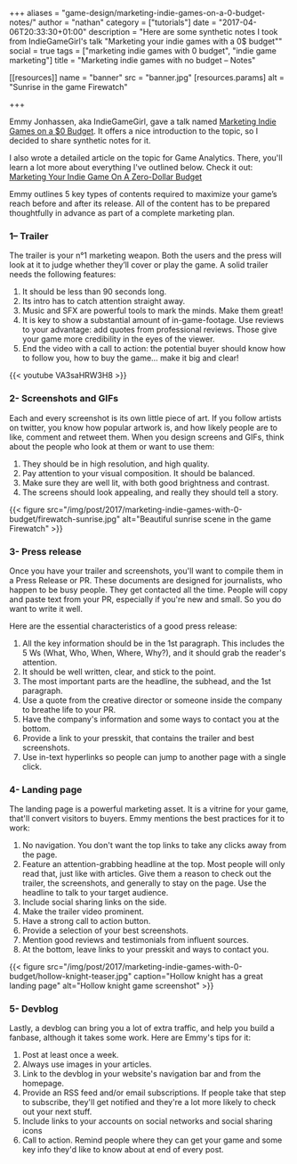 +++
aliases = "game-design/marketing-indie-games-on-a-0-budget-notes/"
author = "nathan"
category = ["tutorials"]
date = "2017-04-06T20:33:30+01:00"
description = "Here are some synthetic notes I took from IndieGameGirl's talk \"Marketing your indie games with a 0$ budget\""
social = true
tags = ["marketing indie games with 0 budget", "indie game marketing"]
title = "Marketing indie games with no budget – Notes"

[[resources]]
  name = "banner"
  src = "banner.jpg"
  [resources.params]
    alt = "Sunrise in the game Firewatch"

+++

Emmy Jonhassen, aka IndieGameGirl, gave a talk named [Marketing Indie Games on a $0 Budget](http://www.indiegamegirl.com/no-budget-marketing/). It offers a nice introduction to the topic, so I decided to share synthetic notes for it.

I also wrote a detailed article on the topic for Game Analytics. There, you'll learn a lot more about everything I've outlined below. Check it out: [Marketing Your Indie Game On A Zero-Dollar Budget](http://www.gameanalytics.com/blog/marketing-indie-game-without-budget.html)

Emmy outlines 5 key types of contents required to maximize your game’s reach before and after its release. All of the content has to be prepared thoughtfully in advance as part of a complete marketing plan.

### 1– Trailer

The trailer is your n°1 marketing weapon. Both the users and the press will look at it to judge whether they’ll cover or play the game. A solid trailer needs the following features:

1. It should be less than 90 seconds long.
1. Its intro has to catch attention straight away.
1. Music and SFX are powerful tools to mark the minds. Make them great!
1. It is key to show a substantial amount of in-game-footage. Use reviews to your advantage: add quotes from professional reviews. Those give your game more credibility in the eyes of the viewer.
1. End the video with a call to action: the potential buyer should know how to follow you, how to buy the game… make it big and clear!

{{< youtube VA3saHRW3H8 >}}

### 2- Screenshots and GIFs

Each and every screenshot is its own little piece of art. If you follow artists on twitter, you know how popular artwork is, and how likely people are to like, comment and retweet them. When you design screens and GIFs, think about the people who look at them or want to use them:

1. They should be in high resolution, and high quality.
1. Pay attention to your visual composition. It should be balanced.
1. Make sure they are well lit, with both good brightness and contrast.
1. The screens should look appealing, and really they should tell a story.

{{< figure
    src="/img/post/2017/marketing-indie-games-with-0-budget/firewatch-sunrise.jpg"
    alt="Beautiful sunrise scene in the game Firewatch" >}}


### 3- Press release

Once you have your trailer and screenshots, you'll want to compile them in a Press Release or PR. These documents are designed for journalists, who happen to be busy people. They get contacted all the time. People will copy and paste text from your PR, especially if you're new and small. So you do want to write it well.

Here are the essential characteristics of a good press release:

1. All the key information should be in the 1st paragraph. This includes the 5 Ws (What, Who, When, Where, Why?), and it should grab the reader's attention.
1. It should be well written, clear, and stick to the point.
1. The most important parts are the headline, the subhead, and the 1st paragraph.
1. Use a quote from the creative director or someone inside the company to breathe life to your PR.
1. Have the company's information and some ways to contact you at the bottom.
1. Provide a link to your presskit, that contains the trailer and best screenshots.
1. Use in-text hyperlinks so people can jump to another page with a single click.

### 4- Landing page

The landing page is a powerful marketing asset. It is a vitrine for your game, that'll convert visitors to buyers. Emmy mentions the best practices for it to work:

1. No navigation. You don't want the top links to take any clicks away from the page.
1. Feature an attention-grabbing headline at the top. Most people will only read that, just like with articles. Give them a reason to check out the trailer, the screenshots, and generally to stay on the page. Use the headline to talk to your target audience.
1. Include social sharing links on the side.
1. Make the trailer video prominent.
1. Have a strong call to action button.
1. Provide a selection of your best screenshots.
1. Mention good reviews and testimonials from influent sources.
1. At the bottom, leave links to your presskit and ways to contact you.

{{< figure src="/img/post/2017/marketing-indie-games-with-0-budget/hollow-knight-teaser.jpg" caption="Hollow knight has a great landing page" alt="Hollow knight game screenshot" >}}

### 5- Devblog

Lastly, a devblog can bring you a lot of extra traffic, and help you build a fanbase, although it takes some work. Here are Emmy's tips for it:

1. Post at least once a week.
1. Always use images in your articles.
1. Link to the devblog in your website's navigation bar and from the homepage.
1. Provide an RSS feed and/or email subscriptions. If people take that step to subscribe, they'll get notified and they're a lot more likely to check out your next stuff.
1. Include links to your accounts on social networks and social sharing icons
1. Call to action. Remind people where they can get your game and some key info they'd like to know about at end of every post.
